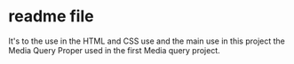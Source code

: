 # readme file 

It's to the use in the HTML and CSS use and the main use in this project the Media Query Proper used in the first Media query project. 
